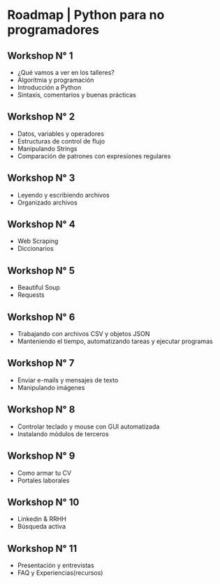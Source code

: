 # Roadmap | Python para no programadores
## Workshop N° 1
- ¿Qué vamos a ver en los talleres?
- Algoritmia y programación
- Introducción a Python
- Sintaxis, comentarios y buenas prácticas
## Workshop N° 2
- Datos, variables y operadores 
- Estructuras de control de flujo
- Manipulando Strings
- Comparación de patrones con expresiones regulares
## Workshop N° 3
- Leyendo y escribiendo archivos
- Organizado archivos
## Workshop N° 4
- Web Scraping
- Diccionarios
## Workshop N° 5
- Beautiful Soup
- Requests
## Workshop N° 6
- Trabajando con archivos CSV y objetos JSON
- Manteniendo el tiempo, automatizando tareas y ejecutar programas
## Workshop N° 7
- Enviar e-mails y mensajes de texto
- Manipulando imágenes
## Workshop N° 8
- Controlar teclado y mouse con GUI automatizada
- Instalando módulos de terceros
## Workshop N° 9
- Como armar tu CV
- Portales laborales
## Workshop N° 10
- Linkedin & RRHH
- Búsqueda activa
## Workshop N° 11
- Presentación y entrevistas
- FAQ y Experiencias(recursos)
